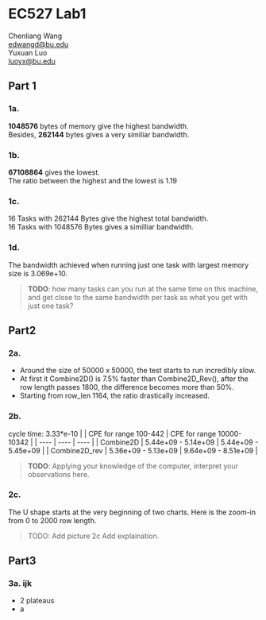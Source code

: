 # EC527 Lab1
Chenliang Wang\
edwangd@bu.edu\
Yuxuan Luo\
luoyx@bu.edu

## Part 1

### 1a.
**1048576** bytes of memory give the highest bandwidth. \
Besides, **262144** bytes gives a very similiar bandwidth.
### 1b.
**67108864** gives the lowest.  \
The ratio between the highest and the lowest is 1.19 
### 1c.
16 Tasks with 262144 Bytes give the highest total bandwidth. \
16 Tasks with 1048576 Bytes gives a similliar bandwidth.
### 1d.
The bandwidth achieved when running just one task with largest memory size is 3.069e+10.  

>**TODO**: how many tasks can you run at the same time on this machine, and
get close to the same bandwidth per task as what you get with just one task?

## Part2
### 2a.
- Around the size of 50000 x 50000, the test starts to run incredibly slow. 
- At first it Combine2D() is 7.5% faster than Combine2D_Rev(), after the row length passes 1800, the difference becomes more than 50%.
- Starting from row_len 1164, the ratio drastically increased.

### 2b.
cycle time: 3.33*e-10
|   | CPE for range 100-442 | CPE for range 10000-10342 |
|  ----  | ----  | ----  |
| Combine2D | 5.44e+09 - 5.14e+09 | 5.44e+09 - 5.45e+09  |
| Combine2D_rev  | 5.36e+09 - 5.13e+09 | 9.64e+09 - 8.51e+09  |
> **TODO**: Applying your knowledge of the computer, interpret your observations here.
### 2c.
The U shape starts at the very beginning of two charts. 
Here is the zoom-in from 0 to 2000 row length.
>TODO: Add picture 2c
> Add explaination.
## Part3
### 3a. ijk
- 2 plateaus
- a 
